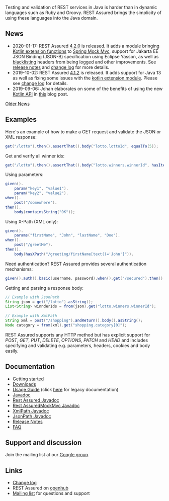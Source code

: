 Testing and validation of REST services in Java is harder than in dynamic languages 
such as Ruby and Groovy. REST Assured brings the simplicity of using these 
languages into the Java domain.


## News 
* 2020-01-17: REST Assured [4.2.0](http://dl.bintray.com/johanhaleby/generic/rest-assured-4.2.0-dist.zip) is released. It adds a module bringing [Kotlin extension functions](https://github.com/rest-assured/rest-assured/wiki/Usage#kotlin-extension-module-for-spring-mockmvc) to [Spring Mock Mvc](https://github.com/rest-assured/rest-assured/wiki/Usage#spring-mock-mvc-module), support for Jakarta EE JSON Binding (JSON-B) specification using  Eclipse Yasson, as well as [blacklisting](https://github.com/rest-assured/rest-assured/wiki/Usage#blacklist-headers-from-logging) headers from being logged and other improvements. See [release notes](https://github.com/rest-assured/rest-assured/wiki/ReleaseNotes42) and [change log](https://raw.githubusercontent.com/rest-assured/rest-assured/master/changelog.txt) for more details.
* 2019-10-02: REST Assured [4.1.2](http://dl.bintray.com/johanhaleby/generic/rest-assured-4.1.2-dist.zip) is released. It adds support for Java 13 as well as fixing some issues with the [kotlin extension module](https://github.com/rest-assured/rest-assured/wiki/Usage#kotlin-extension-module). Please see [change log](https://raw.githubusercontent.com/rest-assured/rest-assured/master/changelog.txt) for details.
* 2019-09-06: Johan elaborates on some of the benefits of using the new [Kotlin API](https://github.com/rest-assured/rest-assured/wiki/Usage#kotlin-extension-module) in [this](http://code.haleby.se/2019/09/06/rest-assured-in-kotlin/) blog post. 

[Older News](https://github.com/rest-assured/rest-assured/wiki/OldNews)


## Examples
Here's an example of how to make a GET request and validate the JSON or XML response:

```java
get("/lotto").then().assertThat().body("lotto.lottoId", equalTo(5));
```

Get and verify all winner ids:

```java
get("/lotto").then().assertThat().body("lotto.winners.winnerId", hasItems(23, 54));
```

Using parameters:

```java
given().
    param("key1", "value1").
    param("key2", "value2").
when().
    post("/somewhere").
then().
    body(containsString("OK"));
```

Using X-Path (XML only):

```java
given().
    params("firstName", "John", "lastName", "Doe").
when().
    post("/greetMe").
then().
    body(hasXPath("/greeting/firstName[text()='John']")).
```

Need authentication? REST Assured provides several authentication mechanisms:

```java
given().auth().basic(username, password).when().get("/secured").then().statusCode(200);
```

Getting and parsing a response body:

```java
// Example with JsonPath
String json = get("/lotto").asString();
List<String> winnderIds = from(json).get("lotto.winners.winnerId");
    
// Example with XmlPath
String xml = post("/shopping").andReturn().body().asString();
Node category = from(xml).get("shopping.category[0]");
```

REST Assured supports any HTTP method but has explicit support for *POST*, *GET*, *PUT*, *DELETE*, *OPTIONS*, *PATCH* and *HEAD* and includes specifying and validating e.g. parameters, headers, cookies and body easily.


## Documentation

* [Getting started](https://github.com/rest-assured/rest-assured/wiki/GettingStarted)
* [Downloads](https://github.com/rest-assured/rest-assured/wiki/Downloads)
* [Usage Guide](https://github.com/rest-assured/rest-assured/wiki/Usage) (click [here](https://github.com/rest-assured/rest-assured/wiki/Usage_Legacy) for legacy documentation)
* [Javadoc](http://www.javadoc.io/doc/io.rest-assured/rest-assured/4.2.0)
* [Rest Assured Javadoc](http://static.javadoc.io/io.rest-assured/rest-assured/4.2.0/io/restassured/RestAssured.html)
* [Rest AssuredMockMvc Javadoc](http://static.javadoc.io/io.rest-assured/spring-mock-mvc/4.1.0/io/restassured/module/mockmvc/RestAssuredMockMvc.html)
* [XmlPath Javadoc](http://static.javadoc.io/io.rest-assured/xml-path/4.2.0/io/restassured/path/xml/XmlPath.html)
* [JsonPath Javadoc](http://static.javadoc.io/io.rest-assured/json-path/4.2.0/io/restassured/path/json/JsonPath.html)
* [Release Notes](https://github.com/rest-assured/rest-assured/wiki/ReleaseNotes)
* [FAQ](https://github.com/rest-assured/rest-assured/wiki/FAQ)

## Support and discussion
Join the mailing list at our [Google group](http://groups.google.com/group/rest-assured). 

## Links
* [Change log](https://github.com/rest-assured/rest-assured/raw/master/changelog.txt)
* REST Assured on [openhub](https://www.openhub.net/p/rest-assured)
* [Mailing list](http://groups.google.com/group/rest-assured) for questions and support
